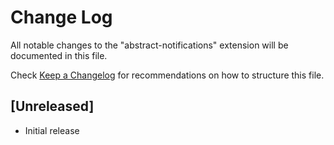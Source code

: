 # Change Log
All notable changes to the "abstract-notifications" extension will be documented in this file.

Check [Keep a Changelog](http://keepachangelog.com/) for recommendations on how to structure this file.

## [Unreleased]
- Initial release